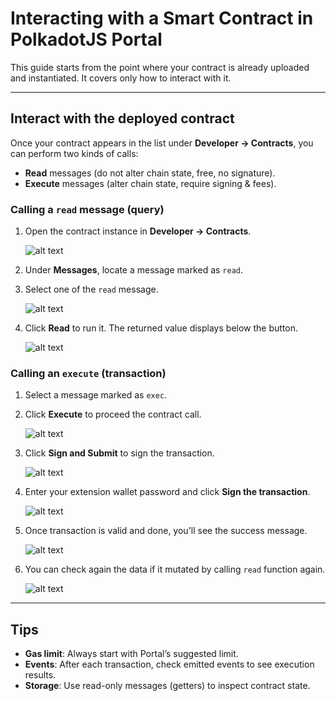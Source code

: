 # Interacting with a Smart Contract in PolkadotJS Portal

This guide starts from the point where your contract is already uploaded and instantiated. It covers only how to interact with it.

---

## Interact with the deployed contract

Once your contract appears in the list under **Developer → Contracts**, you can perform two kinds of calls:

* **Read** messages (do not alter chain state, free, no signature).
* **Execute** messages (alter chain state, require signing & fees).

### Calling a `read` message (query)

1. Open the contract instance in **Developer → Contracts**.

   ![alt text](https://github.com/user-attachments/assets/622d15d5-8955-4792-937d-29d8de827b3b "Uploaded contract")

3. Under **Messages**, locate a message marked as `read`.
  
5. Select one of the `read` message.

   ![alt text](https://github.com/user-attachments/assets/aa8cf89c-4498-409d-a6f6-b62759938a14 "Query function")

6. Click **Read** to run it. The returned value displays below the button.

   ![alt text](https://github.com/user-attachments/assets/b740007c-0655-4189-9dae-587da44f9596 "Read the function")


### Calling an `execute` (transaction)

1. Select a message marked as `exec`.
  
3. Click **Execute** to proceed the contract call.

   ![alt text](https://github.com/user-attachments/assets/85681837-9882-4b2c-8320-764d81d82e05 "Execute a contract")

4. Click **Sign and Submit** to sign the transaction.

   ![alt text](https://github.com/user-attachments/assets/886d9cf4-9b1f-4686-8ba6-a0bbd7e38e0e "Sign and submit")

5. Enter your extension wallet password and click **Sign the transaction**.

   ![alt text](https://github.com/user-attachments/assets/b0e74a99-7894-4c41-b6cc-0550382c2db8 "Sign the transaction")

6. Once transaction is valid and done, you'll see the success message.

   ![alt text](https://github.com/user-attachments/assets/9cd7f2fd-66bf-4860-9a81-2f94c78ed55c "Successful notification")

7. You can check again the data if it mutated by calling `read` function again.

    ![alt text](https://github.com/user-attachments/assets/32bada15-b322-4cb6-bbc3-250f936319f9 "Query again")


---

## Tips

* **Gas limit**: Always start with Portal’s suggested limit.
* **Events**: After each transaction, check emitted events to see execution results.
* **Storage**: Use read-only messages (getters) to inspect contract state.
